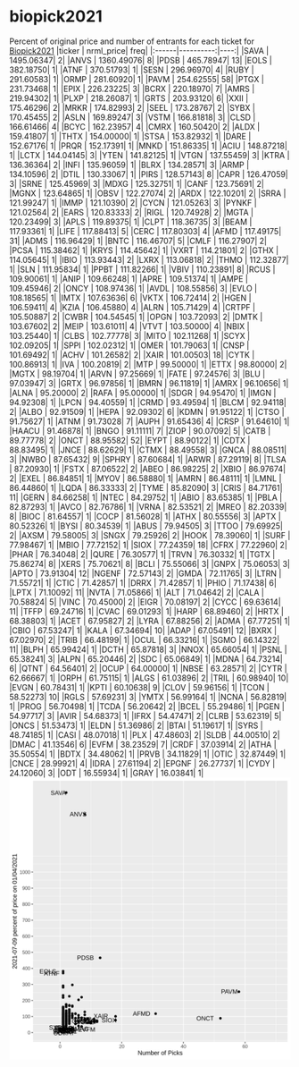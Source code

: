 # biopick2021
Percent of original price and number of entrants for each ticket for [Biopick2021](https://twitter.com/hashtag/Biopick2021)
|ticker | nrml_price| freq|
|:------|----------:|----:|
|SAVA   | 1495.06347|    2|
|ANVS   | 1360.49076|    8|
|PDSB   |  465.78947|   13|
|EOLS   |  382.18750|    1|
|ATNF   |  370.51793|    1|
|SESN   |  296.96970|    4|
|RUBY   |  291.60583|    1|
|ORMP   |  281.60920|    1|
|PAVM   |  254.62555|   58|
|PTGX   |  231.73468|    1|
|EPIX   |  226.23225|    3|
|BCRX   |  220.18970|    7|
|AMRS   |  219.94302|    1|
|PLXP   |  218.26087|    1|
|GRTS   |  203.93120|    6|
|XXII   |  175.46296|    2|
|MRKR   |  174.82993|    2|
|SEEL   |  173.28767|    2|
|SYBX   |  170.45455|    2|
|ASLN   |  169.89247|    3|
|VSTM   |  166.81818|    3|
|CLSD   |  166.61466|    4|
|BCYC   |  162.23957|    4|
|CMRX   |  160.50420|    2|
|ALDX   |  159.41807|    1|
|THTX   |  154.00000|    1|
|STSA   |  153.82932|    1|
|DARE   |  152.67176|    1|
|PRQR   |  152.17391|    1|
|MNKD   |  151.86335|    1|
|ACIU   |  148.87218|    1|
|LCTX   |  144.04145|    3|
|YTEN   |  141.82125|    1|
|VTGN   |  137.55459|    3|
|KTRA   |  136.36364|    2|
|INFI   |  135.96059|    1|
|BLRX   |  134.28571|    3|
|ARMP   |  134.10596|    2|
|DTIL   |  130.33067|    1|
|PIRS   |  128.57143|    8|
|CAPR   |  126.47059|    3|
|SRNE   |  125.45969|    3|
|MDXG   |  125.32751|    1|
|CANF   |  123.75691|    2|
|MGNX   |  123.64865|    1|
|OBSV   |  122.27074|    2|
|ARDX   |  122.10201|    2|
|SRRA   |  121.99247|    1|
|IMMP   |  121.10390|    2|
|CYCN   |  121.05263|    3|
|PYNKF  |  121.02564|    2|
|EARS   |  120.83333|    2|
|RIGL   |  120.74928|    2|
|MGTA   |  120.23499|    3|
|APLS   |  119.89375|    1|
|CLPT   |  118.36735|    3|
|BEAM   |  117.93361|    1|
|LIFE   |  117.88413|    5|
|CERC   |  117.80303|    4|
|AFMD   |  117.49175|   31|
|ADMS   |  116.96429|    1|
|BNTC   |  116.46707|    5|
|CMLF   |  116.27907|    2|
|PCSA   |  115.38462|    1|
|KRYS   |  114.45642|    1|
|VXRT   |  114.21801|    2|
|GTHX   |  114.05645|    1|
|IBIO   |  113.93443|    2|
|LXRX   |  113.06818|    2|
|THMO   |  112.32877|    1|
|SLN    |  111.95834|    1|
|PPBT   |  111.82266|    1|
|VBIV   |  110.23891|    8|
|RCUS   |  109.90061|    1|
|ANIP   |  109.66248|    1|
|APRE   |  109.51374|    1|
|AMPE   |  109.45946|    2|
|ONCY   |  108.97436|    1|
|AVDL   |  108.55856|    3|
|EVLO   |  108.18565|    1|
|IMTX   |  107.63636|    6|
|VKTX   |  106.72414|    2|
|HGEN   |  106.59411|    4|
|KZIA   |  106.45880|    4|
|ALRN   |  105.71429|    4|
|CRTPF  |  105.50887|    2|
|CWBR   |  104.54545|    1|
|OPGN   |  103.72093|    2|
|DMTK   |  103.67602|    2|
|MEIP   |  103.61011|    4|
|VTVT   |  103.50000|    4|
|NBIX   |  103.25440|    1|
|CLBS   |  102.77778|    3|
|MITO   |  102.11268|    1|
|SCYX   |  102.09205|    1|
|SPPI   |  102.02312|    1|
|OMER   |  101.79063|    1|
|CNSP   |  101.69492|    1|
|ACHV   |  101.26582|    2|
|XAIR   |  101.00503|   18|
|CYTK   |  100.86913|    1|
|IVA    |  100.20819|    2|
|MTP    |   99.50000|    1|
|ETTX   |   98.80000|    2|
|MGTX   |   98.19704|    1|
|ARVN   |   97.25669|    1|
|FATE   |   97.24576|    3|
|BLU    |   97.03947|    3|
|GRTX   |   96.97856|    1|
|BMRN   |   96.11819|    1|
|AMRX   |   96.10656|    1|
|ALNA   |   95.20000|    2|
|RAFA   |   95.00000|    1|
|SDGR   |   94.95470|    1|
|IMGN   |   94.92308|    1|
|LPCN   |   94.40559|    1|
|CRMD   |   93.49594|    1|
|BLCM   |   92.94118|    2|
|ALBO   |   92.91509|    1|
|HEPA   |   92.09302|    6|
|KDMN   |   91.95122|    1|
|CTSO   |   91.75627|    1|
|ATNM   |   91.73028|    7|
|AUPH   |   91.65436|    4|
|CRSP   |   91.64610|    1|
|HAACU  |   91.46878|    1|
|BNGO   |   91.11111|    7|
|ZIOP   |   90.07092|    5|
|CATB   |   89.77778|    2|
|ONCT   |   88.95582|   52|
|EYPT   |   88.90122|    1|
|CDTX   |   88.83495|    1|
|JNCE   |   88.62629|    1|
|CTMX   |   88.49558|    3|
|GNCA   |   88.08511|    3|
|NWBO   |   87.65432|    9|
|SPHRY  |   87.60684|    1|
|ARWR   |   87.29119|    8|
|TLSA   |   87.20930|    1|
|FSTX   |   87.06522|    2|
|ABEO   |   86.98225|    2|
|XBIO   |   86.97674|    2|
|EXEL   |   86.84851|    1|
|MYOV   |   86.58880|    1|
|AMRN   |   86.48111|    1|
|LMNL   |   86.44860|    1|
|LQDA   |   86.33333|    2|
|TYME   |   85.82090|    3|
|CRIS   |   84.71761|   11|
|GERN   |   84.66258|    1|
|NTEC   |   84.29752|    1|
|ABIO   |   83.65385|    1|
|PBLA   |   82.87293|    1|
|AVCO   |   82.76786|    1|
|VRNA   |   82.53521|    2|
|MREO   |   82.20339|    8|
|BIOC   |   81.64557|    1|
|COCP   |   81.56028|    1|
|ATHX   |   80.55556|    3|
|APTX   |   80.52326|    1|
|BYSI   |   80.34539|    1|
|ABUS   |   79.94505|    3|
|TTOO   |   79.69925|    2|
|AXSM   |   79.58005|    3|
|SNGX   |   79.25926|    2|
|HOOK   |   78.39060|    1|
|SURF   |   77.98467|    1|
|MBIO   |   77.72152|    1|
|SIOX   |   77.24359|   18|
|CFRX   |   77.22960|    2|
|PHAR   |   76.34048|    2|
|QURE   |   76.30577|    1|
|TRVN   |   76.30332|    1|
|TGTX   |   75.86274|    8|
|XERS   |   75.70621|    8|
|BCLI   |   75.55066|    3|
|GNPX   |   75.06053|    3|
|APTO   |   73.91304|   12|
|NGENF  |   72.57143|    2|
|GMDA   |   72.11765|    3|
|LTRN   |   71.55721|    1|
|CTIC   |   71.42857|    1|
|DRRX   |   71.42857|    1|
|PHIO   |   71.17438|    6|
|LPTX   |   71.10092|   11|
|NVTA   |   71.05866|    1|
|ALT    |   71.04642|    2|
|CALA   |   70.58824|    5|
|VINC   |   70.45000|    2|
|EIGR   |   70.08197|    2|
|CYCC   |   69.63614|   11|
|TFFP   |   69.24716|    1|
|CVAC   |   69.01293|    1|
|HARP   |   68.89460|    2|
|HRTX   |   68.38803|    1|
|ACET   |   67.95827|    2|
|LYRA   |   67.88256|    2|
|ADMA   |   67.77251|    1|
|CBIO   |   67.53247|    1|
|KALA   |   67.34694|   10|
|ADAP   |   67.05491|   12|
|BXRX   |   67.02970|    2|
|TRIB   |   66.48199|    1|
|OCUL   |   66.33216|    1|
|SGMO   |   66.14322|   11|
|BLPH   |   65.99424|    1|
|DCTH   |   65.87818|    3|
|NNOX   |   65.66054|    1|
|PSNL   |   65.38241|    3|
|ALPN   |   65.20446|    2|
|SDC    |   65.06849|    1|
|MDNA   |   64.73214|    6|
|QTNT   |   64.56401|    2|
|OCUP   |   64.00000|    1|
|NBSE   |   63.28571|    2|
|CYTR   |   62.66667|    1|
|ORPH   |   61.75115|    1|
|ALGS   |   61.03896|    2|
|TRIL   |   60.98940|   10|
|EVGN   |   60.78431|    1|
|KPTI   |   60.10638|    9|
|CLOV   |   59.96156|    1|
|TCON   |   58.52273|   10|
|RGLS   |   57.69231|    3|
|YMTX   |   56.99164|    1|
|NCNA   |   56.82819|    1|
|PROG   |   56.70498|    1|
|TCDA   |   56.20642|    2|
|BCEL   |   55.29486|    1|
|PGEN   |   54.97717|    3|
|AVIR   |   54.68373|    1|
|IFRX   |   54.47471|    2|
|CLRB   |   53.62319|    5|
|ONCS   |   51.53473|    1|
|ELDN   |   51.36986|    2|
|BTAI   |   51.19617|    1|
|SYRS   |   48.74185|    1|
|CASI   |   48.07018|    1|
|PLX    |   47.48603|    2|
|SLDB   |   44.00510|    2|
|DMAC   |   41.13546|    6|
|EVFM   |   38.23529|    7|
|CRDF   |   37.03914|    2|
|ATHA   |   35.50554|    1|
|BDTX   |   34.48062|    1|
|PRVB   |   34.11829|    1|
|OTIC   |   32.87449|    1|
|CNCE   |   28.99921|    4|
|IDRA   |   27.61194|    2|
|EPGNF  |   26.27737|    1|
|CYDY   |   24.12060|    3|
|ODT    |   16.55934|    1|
|GRAY   |   16.03841|    1|
![retvspicks](biopicks.png?raw=true)

